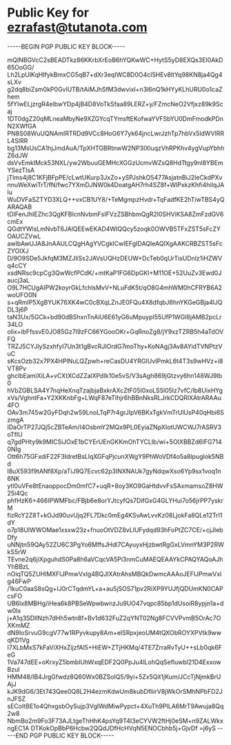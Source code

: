 # Public Key for ezrafast@tutanota.com

-----BEGIN PGP PUBLIC KEY BLOCK-----

mQINBGVcC2sBEADTkz86KKrbXrEoB6hYQKwWC+HytS5yD8EXQs3EI0AkD65OoGG/
Lh2LpUlKqHIfykBmxCG5qB7+dXr3eqIWC8D0O4cI5HEv8ltYq98KN8ja4Qg4sLXv
g2dq8biZsm0kP0GvlUTB/tAiMJhSfM3dwvixI+n3I6nQ1kHYyKLhURU0o1caZhem
5fYIwELjzrgR4elbwYDp4jB4D8VoTkSfaa89LERZ+y/FZmcNeO2Vfjxz89k9Scaj
1DT0dgZ20qMLneaMbyNe9XZGYcqTYmsftEKofwaYVFSbYU0DmFmodkPDnN2XWfGA
PN8S08WuUQNAmIRTRDd9VCc8HoG6Y7yk64jncLwrJzhTp7hbVx5ldWVlRRL4SIRR
bg13MsUsCA1hjJmdAuA/TpXHTGBRtnwW2NP3IXluqzVhRPKhv4ygVupYbhhZ6dJW
dsVvEmkIMck53NXL/yw2WbuuGEMHcXGGzUcmvWZsQ8HdTtgy9nl8YBEmYSezTlsA
jTlms4j8C1KFjBFpPE/cLwtUKurp3JxZo+ySPJshkO5477AsjatnBiJ2IeCkdPXv
nnuWeXwiTrT/fN/fwc7YXmDJNW0k4DoatgAH7rh4SZ8f+WlPxkzKhfi4hiIqJAlu
WuDVFaSZTYD3XLQ++vxCB1UY8/+TeMgmpzHvdr+TqFadfKE2hTiwTBS4yQARAQAB
tDlFenJhIEZhc3QgKFBlcnNvbmFsIFVzZSBhbmQgR2l0SHViKSA8ZmFzdGV6cmEx
QGdtYWlsLmNvbT6JAlQEEwEKAD4WIQQcy5zoqk0OWVB5TFxZST5sFcZYOAUCZVwL
awIbAwUJA8JnAAULCQgHAgYVCgkICwIEFgIDAQIeAQIXgAAKCRBZST5sFcZYOIXJ
D/9O9SDe5JkfqM3MZJliSs2JAVsUQHzDEUW+DcTeb0qUrTisUDnlz1iHZWVq4cCY
xsdNRsc9cpCg3QwWcfPCdK/+mtKaP1FG6DpGKI+M11OE+52UuZv3Ewd0Jaucj3aL
O9L7HCUgAlPW2koyrGkLfchlsMvV+NLuFdK5t/qO8G4mhWM0hCFRYB6A2woUFO0N
s+qRmlP5XgBYUK76XK4wC0cBXqLZnJE0FQu4X8dfqbJ6hnYKGeGBja4lJQDL3j6P
taN3Ux/5GCk+bd90dBShxnTnAiU6E61yG6uMpuypI55UfP1WGl8jAMB2pcLr34LO
olix+ibFfssvE0JO85Gz7l9zFC66YGooOKr+GqRnoZg8/jY9xzTZRB5h4aTdOVFQ
TRZJ5CYJlySzxhfyI7Un3t1gBvcRJIOrdG7moThy+KoNAgj3Av8AYidTVNPtzVuC
sKcsOzb32x7PX4HPlNuLQZpwh+reCasDU4YRGIUvIPmkL6t4T3s9wHVz+i8VT8Pv
ghclbEamiXiLA+vCXtXCdZZalXPdIk10e5vS/V3sAgh869jGtzvy6hn148WJ9Ib0
hVbZGBLSA4Y7nqHeXnqTzajbjaBxkrAXcZtF05I0xoLS5l05lz7vfC/lb8UixHYg
xVs/VghntFa+Y2XKKnbFg+LWqF87eTIhjr6hBBnNksRLJrkCDQRlXAtrARAAu4FO
OAv3m745w2GyFDqh2w59LnoLTqP7r4grJIpV6BKxTgkVmTrUlUsP40qHbi6SzmgA
IDaOrTP27JQj5cZBTeAm/I4OsbmY2MQx9PL0EyiaZNpXIotUWCWJ7rASRV3oTflU
q7gdPHty9k9MICSiJOxE1bCYErUEnGKKmOhTYCLIb/wi+5OIXBBZd6lFG7140NIg
Ott6h75GFxdiF22F3IdretBsLlqXGFqPjcunXWgY9PhWoVDf4o5a8lpugIok5NBd
l8uX593f9tANf8Xp/aTiJ9Q7Ecvc62p3INXNAUk7gyNdqwXso6Yp9sx1voq1n6NK
ytl0uVFe8tEnaoppocDm0mfC7+uqR+8oy3KO9GaHtdvvFsSAxmamsoZ8HW25i4Qc
phfHzK6+466IPWMFbc/FBjb6e8orYJtcyfQs7DifGxG4GLYHui7o56jrPP7yskrM
fizRcY2Z8T+kOJd90uvUjq2FL7Dkc0mEg4KSvAwLvvKz08LjokFa8QLe12Trl1dY
o7p18UIWWOMae1xsxw23z+fnuoOtVDZ8vLIUFydqd93hFoPtZC7CE/+cjJlebDfy
uNNjtn59QAy52ZU6C3PgYo6MffsJHdl7CAyuyxHjzbwtRgGxLVmnYM3P2RWkS5rW
TEvne2q6jiXpguhdS0Pa8h6aVCqcVA5Pi3nmCuMAEQEAAYkCPAQYAQoAJhYhBBzL
nOiqTQ5ZUHlMXFlJPmwVxlg4BQJlXAtrAhsMBQkDwmcAAAoJEFlJPmwVxlg46FwP
/1kuC0aaS8sQg+lJ0rCTqdmYL+a+au5jSOS71pv2RiXP9YUJfjQDUmKN0CAPcsFO
UB6lx8MBHg/iHea6k8PBSeWpwbwnzJu9UO47vqpc85bp1dUsoiR8ypjn1a+dw0Ix
j+A1q3SDllNzh7dHh5wtn8f+Bv1d632FuZ2qYNT02Ng8FCVVPvmB5OrAc7OXKmMZ
dN9IoSrvuG9cgV77w1RPyvkupy8Am+eISRpxjeoUM4tQXObROYXPVtk9wwqKD1Vg
I7XLbMxS7kFaViXHxZijzfAl5+HiEW+ZTjHKMq/4TE7ZrraRvTyU++sLb0qk6FeG
1Va747dEE+oKrxyZ5bmbIUhWxqEDF2Q0PpJu4lLohQqSefluwbl21D4ExxowBzuI
HMM48/IB4JrgGfwdz8Q60Wx0BZSoIQ5/9yi+5Zx5Qit1jKum/JCcTjNjmkBrUAjJ
kJK9dG6/3Et743Qee0Q8L2H4ezmKdwUm8kubDfliirV8jWkOrSMhNPbFD2JnJFSZ
sECoItBE1o4QhxgsbOySujp3VgIWdMiwPypct+4XuTh9PILA6MrT9Awuja8Qq2w8
NbmBo2m9Fo3F73AJLtgeThHhK4psYq9T4I3eCYVW2ftHj0eSM+n9ZALWkxngEC1A
DTKokOpBbP6Hcbw2QQdJDfHcHVqN5ENOCbhb5j+GjvDf
=j6yS
-----END PGP PUBLIC KEY BLOCK-----

